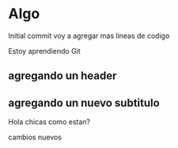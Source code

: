# Algo

Initial commit
voy a agregar mas lineas de codigo

Estoy aprendiendo Git

## agregando un header

## agregando un nuevo subtitulo

Hola chicas como estan?

cambios nuevos
